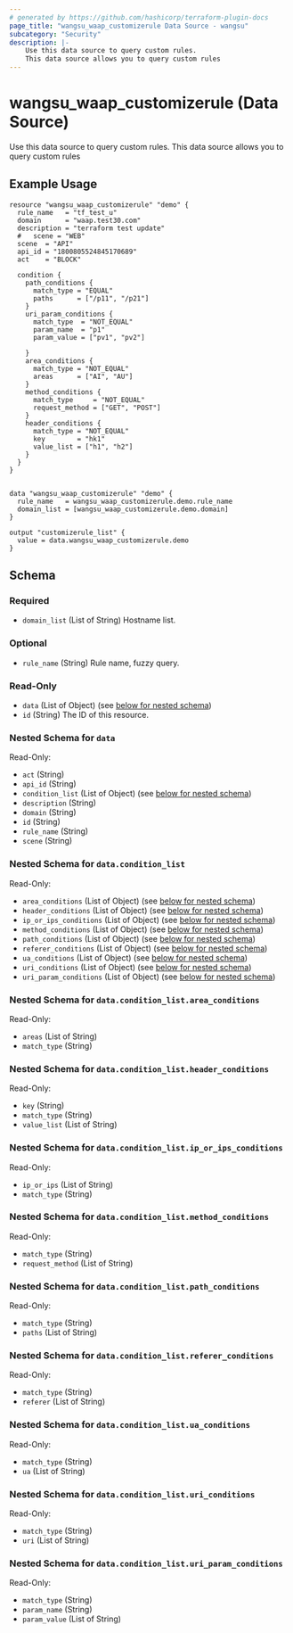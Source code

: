 ```yaml
---
# generated by https://github.com/hashicorp/terraform-plugin-docs
page_title: "wangsu_waap_customizerule Data Source - wangsu"
subcategory: "Security"
description: |-
    Use this data source to query custom rules.
    This data source allows you to query custom rules
---
```


# wangsu_waap_customizerule (Data Source)


Use this data source to query custom rules.
    This data source allows you to query custom rules

## Example Usage

```hcl
resource "wangsu_waap_customizerule" "demo" {
  rule_name   = "tf_test_u"
  domain      = "waap.test30.com"
  description = "terraform test update"
  #   scene = "WEB"
  scene  = "API"
  api_id = "1800805524845170689"
  act    = "BLOCK"

  condition {
    path_conditions {
      match_type = "EQUAL"
      paths      = ["/p11", "/p21"]
    }
    uri_param_conditions {
      match_type  = "NOT_EQUAL"
      param_name  = "p1"
      param_value = ["pv1", "pv2"]

    }
    area_conditions {
      match_type = "NOT_EQUAL"
      areas      = ["AI", "AU"]
    }
    method_conditions {
      match_type     = "NOT_EQUAL"
      request_method = ["GET", "POST"]
    }
    header_conditions {
      match_type = "NOT_EQUAL"
      key        = "hk1"
      value_list = ["h1", "h2"]
    }
  }
}


data "wangsu_waap_customizerule" "demo" {
  rule_name   = wangsu_waap_customizerule.demo.rule_name
  domain_list = [wangsu_waap_customizerule.demo.domain]
}

output "customizerule_list" {
  value = data.wangsu_waap_customizerule.demo
}
```


<!-- schema generated by tfplugindocs -->
## Schema

### Required

- `domain_list` (List of String) Hostname list.

### Optional

- `rule_name` (String) Rule name, fuzzy query.

### Read-Only

- `data` (List of Object) (see [below for nested schema](#nestedatt--data))
- `id` (String) The ID of this resource.

<a id="nestedatt--data"></a>
### Nested Schema for `data`

Read-Only:

- `act` (String)
- `api_id` (String)
- `condition_list` (List of Object) (see [below for nested schema](#nestedobjatt--data--condition_list))
- `description` (String)
- `domain` (String)
- `id` (String)
- `rule_name` (String)
- `scene` (String)

<a id="nestedobjatt--data--condition_list"></a>
### Nested Schema for `data.condition_list`

Read-Only:

- `area_conditions` (List of Object) (see [below for nested schema](#nestedobjatt--data--condition_list--area_conditions))
- `header_conditions` (List of Object) (see [below for nested schema](#nestedobjatt--data--condition_list--header_conditions))
- `ip_or_ips_conditions` (List of Object) (see [below for nested schema](#nestedobjatt--data--condition_list--ip_or_ips_conditions))
- `method_conditions` (List of Object) (see [below for nested schema](#nestedobjatt--data--condition_list--method_conditions))
- `path_conditions` (List of Object) (see [below for nested schema](#nestedobjatt--data--condition_list--path_conditions))
- `referer_conditions` (List of Object) (see [below for nested schema](#nestedobjatt--data--condition_list--referer_conditions))
- `ua_conditions` (List of Object) (see [below for nested schema](#nestedobjatt--data--condition_list--ua_conditions))
- `uri_conditions` (List of Object) (see [below for nested schema](#nestedobjatt--data--condition_list--uri_conditions))
- `uri_param_conditions` (List of Object) (see [below for nested schema](#nestedobjatt--data--condition_list--uri_param_conditions))

<a id="nestedobjatt--data--condition_list--area_conditions"></a>
### Nested Schema for `data.condition_list.area_conditions`

Read-Only:

- `areas` (List of String)
- `match_type` (String)


<a id="nestedobjatt--data--condition_list--header_conditions"></a>
### Nested Schema for `data.condition_list.header_conditions`

Read-Only:

- `key` (String)
- `match_type` (String)
- `value_list` (List of String)


<a id="nestedobjatt--data--condition_list--ip_or_ips_conditions"></a>
### Nested Schema for `data.condition_list.ip_or_ips_conditions`

Read-Only:

- `ip_or_ips` (List of String)
- `match_type` (String)


<a id="nestedobjatt--data--condition_list--method_conditions"></a>
### Nested Schema for `data.condition_list.method_conditions`

Read-Only:

- `match_type` (String)
- `request_method` (List of String)


<a id="nestedobjatt--data--condition_list--path_conditions"></a>
### Nested Schema for `data.condition_list.path_conditions`

Read-Only:

- `match_type` (String)
- `paths` (List of String)


<a id="nestedobjatt--data--condition_list--referer_conditions"></a>
### Nested Schema for `data.condition_list.referer_conditions`

Read-Only:

- `match_type` (String)
- `referer` (List of String)


<a id="nestedobjatt--data--condition_list--ua_conditions"></a>
### Nested Schema for `data.condition_list.ua_conditions`

Read-Only:

- `match_type` (String)
- `ua` (List of String)


<a id="nestedobjatt--data--condition_list--uri_conditions"></a>
### Nested Schema for `data.condition_list.uri_conditions`

Read-Only:

- `match_type` (String)
- `uri` (List of String)


<a id="nestedobjatt--data--condition_list--uri_param_conditions"></a>
### Nested Schema for `data.condition_list.uri_param_conditions`

Read-Only:

- `match_type` (String)
- `param_name` (String)
- `param_value` (List of String)
